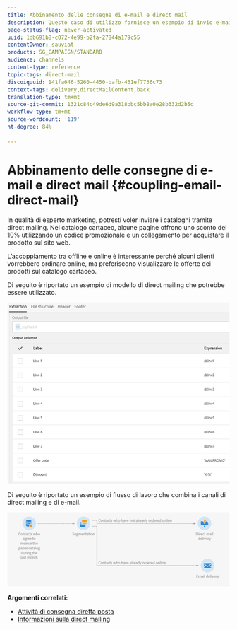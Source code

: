 ```yaml
---
title: Abbinamento delle consegne di e-mail e direct mail
description: Questo caso di utilizzo fornisce un esempio di invio e-mail e di posta diretta da un flusso di lavoro.
page-status-flag: never-activated
uuid: 1db691b8-c072-4e99-b2fa-27844a179c55
contentOwner: sauviat
products: SG_CAMPAIGN/STANDARD
audience: channels
content-type: reference
topic-tags: direct-mail
discoiquuid: 141fa646-5260-4450-bafb-431ef7736c73
context-tags: delivery,directMailContent,back
translation-type: tm+mt
source-git-commit: 1321c84c49de6d9a318bbc5bb8a0e28b332d2b5d
workflow-type: tm+mt
source-wordcount: '119'
ht-degree: 84%

---
```



# Abbinamento delle consegne di e-mail e direct mail {#coupling-email-direct-mail}

In qualità di esperto marketing, potresti voler inviare i cataloghi tramite direct mailing. Nel catalogo cartaceo, alcune pagine offrono uno sconto del 10% utilizzando un codice promozionale e un collegamento per acquistare il prodotto sul sito web.

L’accoppiamento tra offline e online è interessante perché alcuni clienti vorrebbero ordinare online, ma preferiscono visualizzare le offerte dei prodotti sul catalogo cartaceo.

Di seguito è riportato un esempio di modello di direct mailing che potrebbe essere utilizzato.

![](assets/direct_mail_9.png)

Di seguito è riportato un esempio di flusso di lavoro che combina i canali di direct mailing e di e-mail.

![](assets/direct_mail_10.png)

**Argomenti correlati:**

* [Attività di consegna diretta posta](../../automating/using/direct-mail-delivery.md)
* [Informazioni sulla direct mailing](../../channels/using/about-direct-mail.md)
